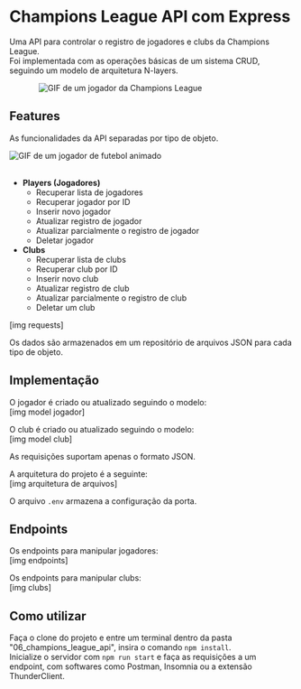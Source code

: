 # Champions League API com Express

Uma API para controlar o registro de jogadores e clubs da Champions League. <br>
Foi implementada com as operações básicas de um sistema CRUD, seguindo um modelo de arquitetura N-layers.

<div style="max-width: 400px; max-height: 300px; margin: 10px auto;">
  <img alt="GIF de um jogador da Champions League" src="https://media0.giphy.com/media/v1.Y2lkPTc5MGI3NjExOGsydzBvbjh0bTQ0bm9yenRhaHhpYXFkM3E5bGtvM3Z3Z2V2MjdzbyZlcD12MV9pbnRlcm5hbF9naWZfYnlfaWQmY3Q9Zw/9oRLF9WCYHhkY/giphy.gif" />
</div>

## Features

As funcionalidades da API separadas por tipo de objeto.

<div style="max-width: 300px; max-height: 300px;">
  <img alt="GIF de um jogador de futebol animado" src="https://media.giphy.com/media/l2SqbkmCEv70lavCg/giphy.gif?cid=790b7611c6z6qk9kai1j3ch8grpzy655oyq0dql6fhns4ipe&ep=v1_gifs_search&rid=giphy.gif&ct=g"  />
</div>
<br>

- **Players (Jogadores)**
  - Recuperar lista de jogadores
  - Recuperar jogador por ID
  - Inserir novo jogador
  - Atualizar registro de jogador
  - Atualizar parcialmente o registro de jogador
  - Deletar jogador
- **Clubs**
  - Recuperar lista de clubs
  - Recuperar club por ID
  - Inserir novo club
  - Atualizar registro de club
  - Atualizar parcialmente o registro de club
  - Deletar um club

[img requests]

Os dados são armazenados em um repositório de arquivos JSON para cada tipo de objeto.

## Implementação

O jogador é criado ou atualizado seguindo o modelo: <br>
[img model jogador]
<br>

O club é criado ou atualizado seguindo o modelo: <br>
[img model club]
<br>

As requisições suportam apenas o formato JSON. <br>

A arquitetura do projeto é a seguinte: <br>
[img arquitetura de arquivos]
<br>

O arquivo `.env` armazena a configuração da porta.

## Endpoints

Os endpoints para manipular jogadores: <br>
[img endpoints]
<br>

Os endpoints para manipular clubs: <br>
[img clubs]
<br>

## Como utilizar

Faça o clone do projeto e entre um terminal dentro da pasta "06_champions_league_api", insira o comando `npm install`. <br>
Inicialize o servidor com `npm run start` e faça as requisições a um endpoint, com softwares como Postman, Insomnia ou a extensão ThunderClient.
